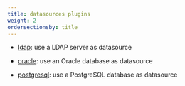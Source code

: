 ```yaml
---
title: datasources plugins
weight: 2
ordersectionsby: title
---
```


- [ldap](./ldap/): use a LDAP server as datasource

- [oracle](./oracle/): use an Oracle database as datasource

- [postgresql](./postgresql/): use a PostgreSQL database as datasource
